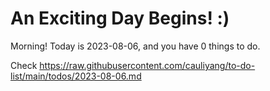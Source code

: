 # An Exciting Day Begins! :)

Morning! Today is 2023-08-06, and you have 0 things to do.

Check https://raw.githubusercontent.com/cauliyang/to-do-list/main/todos/2023-08-06.md